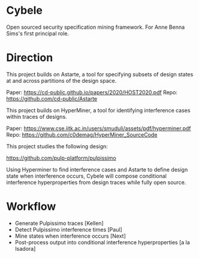 # Cybele
Open sourced security specification mining framework. For Anne Benna Sims's first principal role.

# Direction

This project builds on Astarte, a tool for specifying subsets of design states at and across partitions of the design space.

Paper: https://cd-public.github.io/papers/2020/HOST2020.pdf
Repo: https://github.com/cd-public/Astarte

This project builds on HyperMiner, a tool for identifying interference cases within traces of designs.

Paper: https://www.cse.iitk.ac.in/users/smuduli/assets/pdf/hyperminer.pdf
Repo: https://github.com/c0demag/HyperMiner_SourceCode

This project studies the following design:

https://github.com/pulp-platform/pulpissimo

Using Hyperminer to find interference cases and Astarte to define design state when interference occurs, Cybele will compose conditional interference hyperproperties from design traces while fully open source.

# Workflow

* Generate Pulpissimo traces [Kellen]
* Detect Pulpissimo interference times [Paul]
* Mine states when interference occurs [Next]
* Post-process output into conditional interference hyperproperties [a la Isadora]
